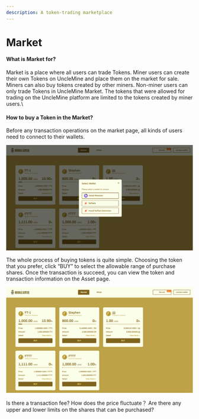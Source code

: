 ```yaml
---
description: A token-trading marketplace
---
```


# Market

#### What is Market for?

Market is a place where all users can trade Tokens. Miner users can create their own Tokens on UncleMine and place them on the market for sale. Miners can also buy tokens created by other miners. Non-miner users can only trade Tokens in UncleMine Market. The tokens that were allowed for trading on the UncleMine platform are limited to the tokens created by miner users.\\

#### How to buy a Token in the Market?

Before any transaction operations on the market page, all kinds of users need to connect to their wallets.

![](../.gitbook/assets/1.png)

The whole process of buying tokens is quite simple. Choosing the token that you prefer, click “BUY” to select the allowable range of purchase shares. Once the transaction is succeed, you can view the token and transaction information on the Asset page.

![](../.gitbook/assets/2.png)

Is there a transaction fee? How does the price fluctuate？ Are there any upper and lower limits on the shares that can be purchased?
